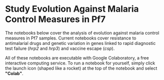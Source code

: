 # Study Evolution Against Malaria Control Measures in Pf7

The notebooks below cover the analysis of evolution against malaria control measures in Pf7 samples.  Current notebooks cover resistance to antimalarial drugs and genetic variation in genes linked to rapid diagnostic test failure (*hrp2* and *hrp3*) and vaccine escape (*csp*). 

All of these notebooks are executable with Google Colaboratory, a free interactive computing service. To run a notebook for yourself, simply click the launch icon (shaped like a rocket) at the top of the notebook and select **"Colab"**. 

```{tableofcontents}
```